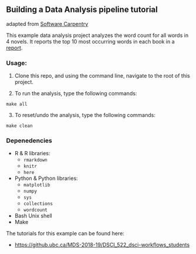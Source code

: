 ## Building a Data Analysis pipeline tutorial
adapted from [Software Carpentry](http://software-carpentry.org/)

This example data analysis project analyzes the word count for all words in 4
novels. It reports the top 10 most occurring words in each book in a [report](doc/count_report.Rmd).

### Usage:

1. Clone this repo, and using the command line, navigate to the root of this project.

2. To run the analysis, type the following commands:

```
make all
```

3. To reset/undo the analysis, type the following commands:

```
make clean
```

### Depenedencies
- R & R libraries:
    - `rmarkdown`
    - `knitr`
    - `here`
- Python & Python libraries:
    - `matplotlib`
    - `numpy`
    - `sys`
    - `collections`
    - `wordcount`
- Bash Unix shell
- Make

The tutorials for this example can be found here:
- https://github.ubc.ca/MDS-2018-19/DSCI_522_dsci-workflows_students
